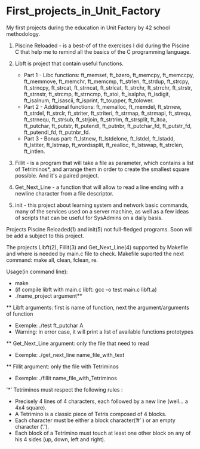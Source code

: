 # First_projects_in_Unit_Factory
My first projects during the education in Unit Factory by 42 school methodology.

1. Piscine Reloaded - is a best-of of the exercises I did during the Piscine C that help me to remind all 
    the basics of the C programming language.
    
2. Libft is project that contain useful functions.
    + Part 1 - Libc functions: ft_memset, ft_bzero, ft_memcpy, ft_memccpy, ft_memmove, ft_memchr, ft_memcmp, ft_strlen,
      ft_strdup, ft_strcpy, ft_strncpy, ft_strcat, ft_strncat, ft_strlcat, ft_strchr, ft_strrchr, ft_strstr, ft_strnstr,
      ft_strcmp, ft_strncmp, ft_atoi, ft_isalpha, ft_isdigit, ft_isalnum, ft_isascii, ft_isprint, ft_toupper, ft_tolower.
    + Part 2 - Additional functions: ft_memalloc, ft_memdel, ft_strnew, ft_strdel, ft_strclr, ft_striter, ft_striteri,
      ft_strmap, ft_strmapi, ft_strequ, ft_strnequ, ft_strsub, ft_strjoin, ft_strtrim, ft_strsplit, ft_itoa, ft_putchar,
      ft_putstr, ft_putendl, ft_putnbr, ft_putchar_fd, ft_putstr_fd, ft_putendl_fd, ft_putnbr_fd.
    + Part 3 - Bonus part: ft_lstnew, ft_lstdelone, ft_lstdel, ft_lstadd, ft_lstiter, ft_lstmap, ft_wordssplit, ft_realloc,
      ft_lstswap, ft_strclen, ft_intlen.
      
3. Fillit - is a program that will take a file as parameter, which contains a list of Tetriminos*, and arrange them in order to create the smallest square possible. And it's a paired project.

4. Get_Next_Line - a function that will allow to read a line ending with a newline character from a file descriptor.

5. init - this project about learning system and network basic commands, many of the services used on a server machine, as well as a few ideas of scripts that can be useful for SysAdmins on a daily basis.

Projects Piscine Reloaded(1) and init(5) not full-fledged programs.  Soon will be add a subject to this project.

The projects Libft(2), Fillit(3) and Get_Next_Line(4) supported by Makefile and where is needed by main.c file to check.
Makefile suported the next command: make all, clean, fclean, re.

Usage(in command line):
+ make
+ (if compile libft with main.c libft: gcc -o test main.c libft.a)
+ ./name_project argument**

** Libft arguments: first is name of function, next the argument/arguments of function 
+ Exemple: ./test ft_putchar A
+ Warning: in error case, it will print a list of available functions prototypes

** Get_Next_Line argument: only the file that need to read
+ Exemple: ./get_next_line name_file_with_text
       
** Fillit argument: only the file with Tetriminos
+ Exemple: ./fillit name_file_with_Tetriminos
       
'*' Tetriminos must respect the following rules :
+ Precisely 4 lines of 4 characters, each followed by a new line (well... a 4x4 square).
+ A Tetrimino is a classic piece of Tetris composed of 4 blocks.
+ Each character must be either a block character(’#’ ) or an empty character (’.’).
+ Each block of a Tetrimino must touch at least one other block on any of his 4 sides (up, down, left and right).
